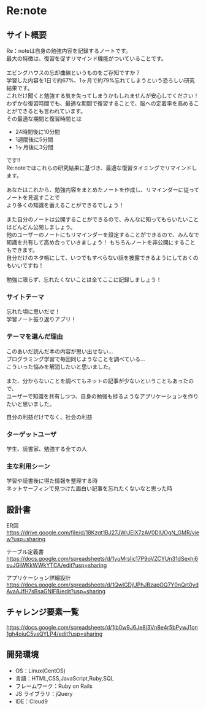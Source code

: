 # Re:note

## サイト概要

Re：noteは自身の勉強内容を記録するノートです。<br>
最大の特徴は、復習を促すリマインド機能がついていることです。<br>
<br>
エビングハウスの忘却曲線というものをご存知ですか？<br>
学習した内容を1日で約67%、1ヶ月で約79%忘れてしまうという恐ろしい研究結果です。<br>
これだけ聞くと勉強する気を失ってしまうかもしれませんが安心してください！<br>
わずかな復習時間でも、最適な期間で復習することで、脳への定着率を高めることができるとも言われています。<br>
その最適な期間と復習時間とは<br>
- 24時間後に10分間
- 1週間後に5分間
- 1ヶ月後に3分間

です!!<br>
Re:noteではこれらの研究結果に基づき、最適な復習タイミングでリマインドします。<br>
<br>
あなたはこれから、勉強内容をまとめたノートを作成し、リマインダーに従ってノートを見返すことで<br>
より多くの知識を蓄えることができるでしょう！<br>
<br>
また自分のノートは公開することができるので、みんなに知ってもらいたいことはどんどん公開しましょう。<br>
他のユーザーのノートにもリマインダーを設定することができるので、みんなで知識を共有して高め合っていきましょう！
もちろんノートを非公開にすることもできます。<br>
自分だけのネタ帳にして、いつでもすべらない話を披露できるようにしておくのもいいですね！<br>
<br>
勉強に限らず、忘れたくないことは全てここに記録しましょう！<br>

### サイトテーマ

忘れた頃に思いだせ！<br>
学習ノート振り返りアプリ！

### テーマを選んだ理由

このあいだ読んだ本の内容が思い出せない…<br>
プログラミング学習で毎回同じようなことを調べている…<br>
こういった悩みを解消したいと思いました。<br>
<br>
また、分からないことを調べてもネットの記事が少ないということもあったので、<br>
ユーザーで知識を共有しつつ、自身の勉強も捗るようなアプリケーションを作りたいと思いました。<br>

自分の利益だけでなく、社会の利益
### ターゲットユーザ

学生、読書家、勉強する全ての人

### 主な利用シーン

学習や読書後に得た情報を整理する時<br>
ネットサーフィンで見つけた面白い記事を忘れたくないなと思った時<br>

## 設計書

ER図<br>
https://drive.google.com/file/d/18Kzgt1BJ27JWrJElX7zAV0DlUOgN_GMR/view?usp=sharing<br>

テーブル定義書<br>
https://docs.google.com/spreadsheets/d/1yuMrslic17P9oVZCYUn31dSexhj6suJGlWKkWWkYTCA/edit?usp=sharing<br>

アプリケーション詳細設計<br>
https://docs.google.com/spreadsheets/d/1QwlGDjUPhJBzapOQ7Y0nQrt0ydAvaAJfH7sBsaGNIF8/edit?usp=sharing<br>

## チャレンジ要素一覧

https://docs.google.com/spreadsheets/d/1ib0w9J6Je8j3Vn8e4r5bPywJ1on1gh4oiuC5vsQYLP4/edit?usp=sharing

## 開発環境

- OS：Linux(CentOS)
- 言語：HTML,CSS,JavaScript,Ruby,SQL
- フレームワーク：Ruby on Rails
- JS ライブラリ：jQuery
- IDE：Cloud9
